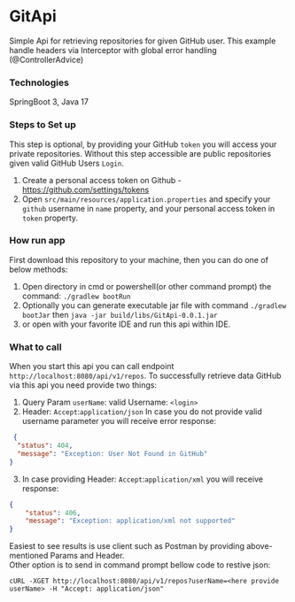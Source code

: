 # GitApi

Simple Api for retrieving repositories for given GitHub user. This example handle headers via Interceptor with global error handling (@ControllerAdvice) 
<br>
### Technologies
SpringBoot 3, Java 17
### Steps to Set up
This step is optional, by providing your GitHub `token` you will access your private repositories. Without this step accessible are public repositories given valid GitHub Users `Login`.    

1. Create a personal access token on Github - https://github.com/settings/tokens
2. Open `src/main/resources/application.properties` and specify your `github` username in `name` property, and your personal access token in `token` property.

### How run app
First download this repository to your machine, then you can do one of below methods:
1. Open directory in cmd or powershell(or other command prompt) the command: `./gradlew bootRun`
2. Optionally you can generate executable jar file with command `./gradlew bootJar` then  `java -jar build/libs/GitApi-0.0.1.jar`
3. or open with your favorite IDE and run this api within IDE.

### What to call

When you start this api you can call endpoint `http://localhost:8080/api/v1/repos`. 
To successfully retrieve data GitHub via this api you need provide two things: 
1. Query Param `userName`: valid Username: `<login>`
2. Header: `Accept`:`application/json`
In case you do not provide valid username parameter you will receive error response: 
```json
 {
  "status": 404,
  "message": "Exception: User Not Found in GitHub"
}
```
3. In case providing  Header: `Accept`:`application/xml` you will receive response:
```json
{
    "status": 406,
    "message": "Exception: application/xml not supported"
}
```
Easiest to see results is use client such as Postman by providing above-mentioned Params and Header.<br>
Other option is to send in command prompt bellow code to restive json: 

`cURL -XGET http://localhost:8080/api/v1/repos?userName=<here provide userName> -H "Accept: application/json"`

